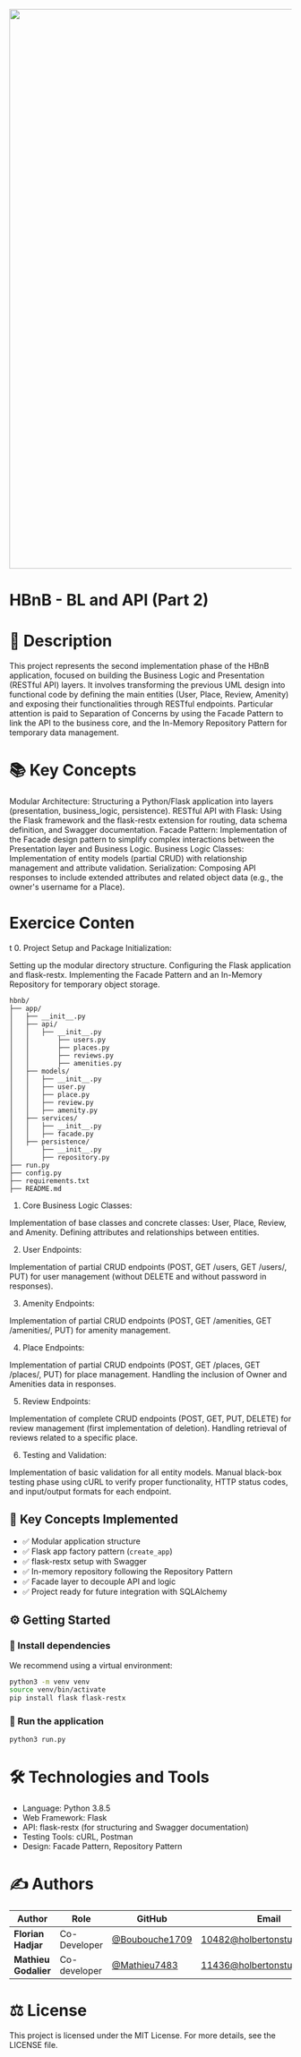 <p align="center">
<img src="https://github.com/Mathieu7483/Aiko78-Photgraphy/blob/main/img/Logo%20de%20hippocampe%20et%20circuits%20%C3%A9lectroniques.png" width="1000">
</p>

# HBnB - BL and API (Part 2)

# 📝 Description
This project represents the second implementation phase of the HBnB application, focused on building the Business Logic and Presentation (RESTful API) layers. It involves transforming the previous UML design into functional code by defining the main entities (User, Place, Review, Amenity) and exposing their functionalities through RESTful endpoints.
Particular attention is paid to Separation of Concerns by using the Facade Pattern to link the API to the business core, and the In-Memory Repository Pattern for temporary data management.

# 📚 Key Concepts

Modular Architecture: Structuring a Python/Flask application into layers (presentation, business_logic, persistence).
RESTful API with Flask: Using the Flask framework and the flask-restx extension for routing, data schema definition, and Swagger documentation.
Facade Pattern: Implementation of the Facade design pattern to simplify complex interactions between the Presentation layer and Business Logic.
Business Logic Classes: Implementation of entity models (partial CRUD) with relationship management and attribute validation.
Serialization: Composing API responses to include extended attributes and related object data (e.g., the owner's username for a Place).

# Exercice Conten
t
0. Project Setup and Package Initialization:

Setting up the modular directory structure.
Configuring the Flask application and flask-restx.
Implementing the Facade Pattern and an In-Memory Repository for temporary object storage.
```
hbnb/
├── app/
│   ├── __init__.py
│   ├── api/
│   │   ├── __init__.py
│   │       ├── users.py
│   │       ├── places.py
│   │       ├── reviews.py
│   │       ├── amenities.py
│   ├── models/
│   │   ├── __init__.py
│   │   ├── user.py
│   │   ├── place.py
│   │   ├── review.py
│   │   ├── amenity.py
│   ├── services/
│   │   ├── __init__.py
│   │   ├── facade.py
│   ├── persistence/
│       ├── __init__.py
│       ├── repository.py
├── run.py
├── config.py
├── requirements.txt
├── README.md
```

1. Core Business Logic Classes:

Implementation of base classes and concrete classes: User, Place, Review, and Amenity.
Defining attributes and relationships between entities.


2. User Endpoints:

Implementation of partial CRUD endpoints (POST, GET /users, GET /users/<id>, PUT) for user management (without DELETE and without password in responses).


3. Amenity Endpoints:

Implementation of partial CRUD endpoints (POST, GET /amenities, GET /amenities/<id>, PUT) for amenity management.


4. Place Endpoints:

Implementation of partial CRUD endpoints (POST, GET /places, GET /places/<id>, PUT) for place management.
Handling the inclusion of Owner and Amenities data in responses.


5. Review Endpoints:

Implementation of complete CRUD endpoints (POST, GET, PUT, DELETE) for review management (first implementation of deletion).
Handling retrieval of reviews related to a specific place.


6. Testing and Validation:

Implementation of basic validation for all entity models.
Manual black-box testing phase using cURL to verify proper functionality, HTTP status codes, and input/output formats for each endpoint.

## 🧠 Key Concepts Implemented

* ✅ Modular application structure
* ✅ Flask app factory pattern (`create_app`)
* ✅ flask-restx setup with Swagger
* ✅ In-memory repository following the Repository Pattern
* ✅ Facade layer to decouple API and logic
* ✅ Project ready for future integration with SQLAlchemy

## ⚙️ Getting Started

### 🔹 Install dependencies

We recommend using a virtual environment:

```bash
python3 -m venv venv
source venv/bin/activate
pip install flask flask-restx
```

### 🔹 Run the application

```bash
python3 run.py
```

# 🛠️ Technologies and Tools

* Language: Python 3.8.5
* Web Framework: Flask
* API: flask-restx (for structuring and Swagger documentation)
* Testing Tools: cURL, Postman
* Design: Facade Pattern, Repository Pattern


# ✍️ Authors

<div align="center">

| Author | Role | GitHub | Email |
|--------|------|--------|-------|
| **Florian Hadjar** | Co-Developer | [@Boubouche1709](https://github.com/Boubouche1709) | 10482@holbertonstudents.com |
| **Mathieu Godalier** | Co-developer | [@Mathieu7483](https://github.com/Mathieu7483) | 11436@holbertonstudents.com |
</div>

# ⚖️ License
This project is licensed under the MIT License. For more details, see the LICENSE file.